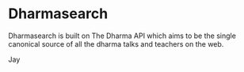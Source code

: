 Dharmasearch
============

Dharmasearch is built on The Dharma API which aims to be the single canonical source of all the dharma talks and teachers on the web.

Jay
